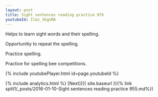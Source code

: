 ```yaml
---
layout: post
title: Sight sentences reading practice 976
youtubeId: Ilmz_3kgnMA
---
```

 
 
Helps to learn sight words and their spelling.

Opportunitiy to repeat the spelling. 

Practice spelling. 
 
Practice for spelling bee competitions. 
 
{% include youtubePlayer.html id=page.youtubeId %}
 
 
{% include analytics.html %} 
[Next]({{ site.baseurl }}{% link  split1/_posts/2016-01-10-Sight sentences reading practice 955.md%})
 
